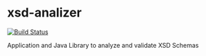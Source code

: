 xsd-analizer
============

[![Build Status](https://travis-ci.org/chebetos/xsd-analizer.png?branch=master)](https://travis-ci.org/chebetos/xsd-analizer)

Application and Java Library to analyze and validate XSD Schemas
